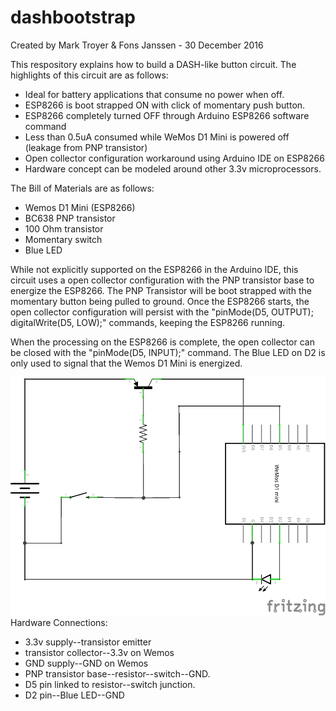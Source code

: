 # dashbootstrap

Created by Mark Troyer & Fons Janssen -  30 December 2016

This respository explains how to build a DASH-like button circuit.  The highlights of this circuit are as follows:

- Ideal for battery applications that consume no power when off.
- ESP8266 is boot strapped ON with click of momentary push button.
- ESP8266 completely turned OFF through Arduino ESP8266 software command
- Less than 0.5uA consumed while WeMos D1 Mini is powered off (leakage from PNP transistor)
- Open collector configuration workaround using Arduino IDE on ESP8266
- Hardware concept can be modeled around other 3.3v microprocessors.

The Bill of Materials are as follows:

- Wemos D1 Mini (ESP8266)
- BC638 PNP transistor
- 100 Ohm transistor
- Momentary switch
- Blue LED

While not explicitly supported on the ESP8266 in the Arduino IDE, this circuit uses a open collector configuration with the PNP transistor base to energize the ESP8266.  The PNP Transistor will be boot strapped with the momentary button being pulled to ground.   Once the ESP8266 starts, the open collector configuration will persist with the "pinMode(D5, OUTPUT); digitalWrite(D5, LOW);" commands, keeping the ESP8266 running.  

When the processing on the ESP8266 is complete, the open collector can be closed with the "pinMode(D5, INPUT);" command.  The Blue LED on D2 is only used to signal that the Wemos D1 Mini is energized.

![alt tag](schem.png)
Hardware Connections:

- 3.3v supply--transistor emitter
- transistor collector--3.3v on Wemos
- GND supply--GND on Wemos
- PNP transistor base--resistor--switch--GND.
- D5 pin linked to resistor--switch junction.
- D2 pin--Blue LED--GND
